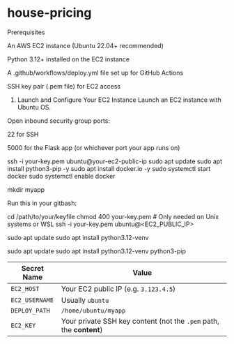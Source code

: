 # house-pricing
Prerequisites

An AWS EC2 instance (Ubuntu 22.04+ recommended)

Python 3.12+ installed on the EC2 instance

A .github/workflows/deploy.yml file set up for GitHub Actions

SSH key pair (.pem file) for EC2 access


1. Launch and Configure Your EC2 Instance
Launch an EC2 instance with Ubuntu OS.

Open inbound security group ports:

22 for SSH

5000 for the Flask app (or whichever port your app runs on)   

  ssh -i your-key.pem ubuntu@your-ec2-public-ip
  sudo apt update
  sudo apt install python3-pip -y
  sudo apt install docker.io -y
  sudo systemctl start docker
  sudo systemctl enable docker

mkdir myapp

Run this in your gitbash:

cd /path/to/your/keyfile
chmod 400 your-key.pem   # Only needed on Unix systems or WSL
ssh -i your-key.pem ubuntu@<EC2_PUBLIC_IP>

sudo apt update
sudo apt install python3.12-venv

sudo apt update
sudo apt install python3.12-venv python3-pip

| Secret Name    | Value                                                               |
| -------------- | ------------------------------------------------------------------- |
| `EC2_HOST`     | Your EC2 public IP (e.g. `3.123.4.5`)                               |
| `EC2_USERNAME` | Usually `ubuntu`                                                    |
| `DEPLOY_PATH`  | `/home/ubuntu/myapp`                                                |
| `EC2_KEY`      | Your private SSH key content (not the `.pem` path, the **content**) |



